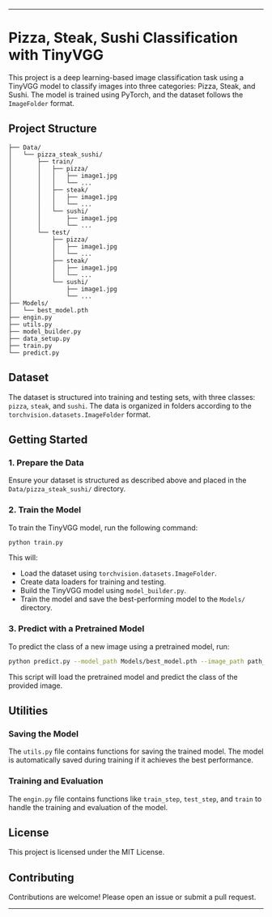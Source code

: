 
---

# Pizza, Steak, Sushi Classification with TinyVGG

This project is a deep learning-based image classification task using a TinyVGG model to classify images into three categories: Pizza, Steak, and Sushi. The model is trained using PyTorch, and the dataset follows the `ImageFolder` format.

## Project Structure

```plaintext
├── Data/
│   └── pizza_steak_sushi/
│       ├── train/
│       │   ├── pizza/
│       │   │   ├── image1.jpg
│       │   │   └── ...
│       │   ├── steak/
│       │   │   ├── image1.jpg
│       │   │   └── ...
│       │   └── sushi/
│       │       ├── image1.jpg
│       │       └── ...
│       └── test/
│           ├── pizza/
│           │   ├── image1.jpg
│           │   └── ...
│           ├── steak/
│           │   ├── image1.jpg
│           │   └── ...
│           └── sushi/
│               ├── image1.jpg
│               └── ...
├── Models/
│   └── best_model.pth
├── engin.py
├── utils.py
├── model_builder.py
├── data_setup.py
├── train.py
└── predict.py
```

## Dataset

The dataset is structured into training and testing sets, with three classes: `pizza`, `steak`, and `sushi`. The data is organized in folders according to the `torchvision.datasets.ImageFolder` format.

## Getting Started

### 1. Prepare the Data

Ensure your dataset is structured as described above and placed in the `Data/pizza_steak_sushi/` directory.

### 2. Train the Model

To train the TinyVGG model, run the following command:

```bash
python train.py
```

This will:
- Load the dataset using `torchvision.datasets.ImageFolder`.
- Create data loaders for training and testing.
- Build the TinyVGG model using `model_builder.py`.
- Train the model and save the best-performing model to the `Models/` directory.

### 3. Predict with a Pretrained Model

To predict the class of a new image using a pretrained model, run:

```bash
python predict.py --model_path Models/best_model.pth --image_path path_to_image.jpg
```

This script will load the pretrained model and predict the class of the provided image.

## Utilities

### Saving the Model
The `utils.py` file contains functions for saving the trained model. The model is automatically saved during training if it achieves the best performance.

### Training and Evaluation
The `engin.py` file contains functions like `train_step`, `test_step`, and `train` to handle the training and evaluation of the model.

## License

This project is licensed under the MIT License.

## Contributing

Contributions are welcome! Please open an issue or submit a pull request.

---

